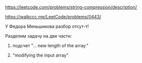 https://leetcode.com/problems/string-compression/description/

https://walkccc.me/LeetCode/problems/0443/

У Федора Меньшикова разбор отсут-т!

Разделим задачу на две части: 

1. подсчет "... new length of the array."

2. "modifying the input array"

